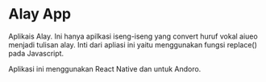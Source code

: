 # Alay App
Aplikais Alay. Ini hanya apilkasi iseng-iseng yang convert huruf vokal aiueo menjadi tulisan alay. Inti dari apliasi ini yaitu menggunakan fungsi replace() pada Javascript.

Aplikasi ini menggunakan React Native dan untuk Andoro.